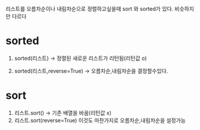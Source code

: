리스트를 오름차순이나 내림차순으로 정렬하고싶을때 
sort 와 sorted가 있다. 비슷하지만 다르다

# sorted 
1. sorted(리스트) -> 정렬된 새로운 리스트가 리턴됨(리턴값 o)

2. sorted(리스트,reverse=True) -> 오름차순,내림차순을 결정할수있다.

# sort
1. 리스트.sort() -> 기존 배열을 바꿈(리턴값 x)
2. 리스트.sort(reverse=True)
이것도 마찬가지로 오름차순,내림차순을 설정가능